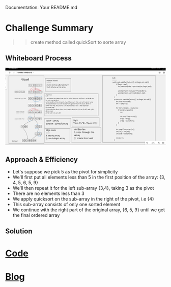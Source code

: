 Documentation: Your README.md
# Challenge Summary
>> create method called quickSort to  sorte array

## Whiteboard Process
![Quick Sort](../asset/QuickSort.png)
## Approach & Efficiency
* Let's suppose we pick 5 as the pivot for simplicity
* We'll first put all elements less than 5 in the first position of the array: {3, 4, 5, 6, 5, 9}
* We'll then repeat it for the left sub-array {3,4}, taking 3 as the pivot
* There are no elements less than 3
* We apply quicksort on the sub-array in the right of the pivot, i.e {4}
* This sub-array consists of only one sorted element
* We continue with the right part of the original array, {6, 5, 9} until we get the final ordered array

## Solution
# [Code](https://github.com/hashem98/data-structures-and-algorithms/tree/main/Java/Sort/app/src)

# [Blog](blog28.md)
